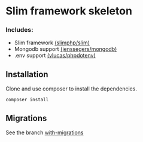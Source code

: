 # Slim framework skeleton

### Includes:
- Slim framework [(slimphp/slim)](https://github.com/slimphp/Slim)
- Mongodb support [(jenssegers/mongodb)](https://github.com/jenssegers/laravel-mongodb)
- .env support [(vlucas/phpdotenv)](https://github.com/vlucas/phpdotenv)

## Installation
Clone and use composer to install the dependencies.
 ```
 composer install
 ```
 
## Migrations
See the branch [with-migrations](https://github.com/brunobvieira/slim-skeleton/tree/with-migrations)